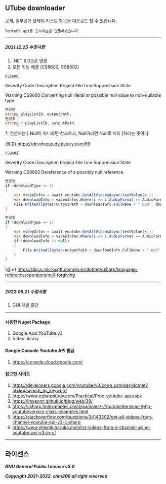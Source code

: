 ## UTube downloader

공개, 일부공개 플레이 리스트 항목을 다운로드 할 수 있습니다.

`Youtube api를 공부하는겸 만들어봤습니다.`

---

##### 2021.12.25 수정사항

1. .NET 6.0으로 변경
2. 모든 워닝 해결 (CS8600, CS8602)

`CS8600`

Severity Code Description Project File Line Suppression State

Warning CS8600 Converting null literal or possible null value to non-nullable type.

```c#
변경전
string playListID, outputPath;
변경후
string ? playListID, outputPath;
```

?. 연산자는 [ Null이 아니라면 참조하고, Null이라면 Null로 처리 ]하라는 뜻이다.

(참고) https://developstudy.tistory.com/69

`CS8602`

Severity Code Description Project File Line Suppression State

Warning CS8602 Dereference of a possibly null reference.

```c#
변경전
if (downloadType == 1)
{
    var videoInfos = await youtube.GetAllVideosAsync(textValue[k]);
    var downloadInfo = videoInfos.Where(i => i.AudioFormat == AudioFormat.Aac && i.AudioBitrate == 128).FirstOrDefault();
    File.WriteAllBytes(outputPath + downloadInfo.FullName + ".mp3", downloadInfo.GetBytes());
}

변경후
if (downloadType == 1)
{
    var videoInfos = await youtube.GetAllVideosAsync(textValue[k]);
    var downloadInfo = videoInfos.Where(i => i.AudioFormat == AudioFormat.Aac && i.AudioBitrate == 128).FirstOrDefault();
    if (downloadInfo != null)
    {
        File.WriteAllBytes(outputPath + downloadInfo.FullName + ".mp3", downloadInfo.GetBytes());
    }
}
```

(참고) https://docs.microsoft.com/ko-kr/dotnet/csharp/language-reference/operators/null-forgiving

---

##### 2022.06.21 수정사항

1. GUI 개발 중단

---

#### 사용한 Nuget Package

1. Google.Apis.YouTube.v3
2. VideoLibrary

#### Google Console Youtube API 발급

1. https://console.cloud.google.com/

#### 참고한 사이트

1. https://developers.google.com/youtube/v3/code_samples/dotnet?hl=ko#search_by_keyword
2. https://www.csharpstudy.com/Practical/Prac-youtube-api.aspx
3. https://imyeonn.github.io/blog/web/39/
4. https://csharp.hotexamples.com/examples/-/YoutubeService/-/php-youtubeservice-class-examples.html
5. https://stackoverflow.com/questions/34143202/get-all-videos-from-channel-youtube-api-v3-c-sharp
6. https://www.niteshluharuka.com/list-videos-from-a-channel-using-youtube-api-v3-in-c/

---

## 라이센스

**_GNU General Public License v3.0_**

**_Copyright 2021-2022. chm209 all right reserved_**
